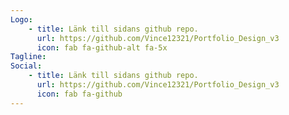 ```yaml
---
Logo:
    - title: Länk till sidans github repo.
      url: https://github.com/Vince12321/Portfolio_Design_v3
      icon: fab fa-github-alt fa-5x
Tagline:
Social:
    - title: Länk till sidans github repo.
      url: https://github.com/Vince12321/Portfolio_Design_v3
      icon: fab fa-github
---
```

